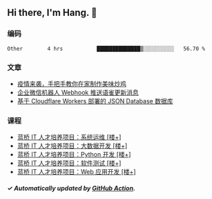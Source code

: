 ## Hi there, I'm Hang. 👋

### 编码

<!--START_SECTION:waka-->

```text
Other        4 hrs           ██████████████▒░░░░░░░░░░   56.70 %
```

<!--END_SECTION:waka-->

### 文章

<!-- BLOG:START -->
- [疫情来袭，手把手教你在家制作美味炒鸡](https://huhuhang.com/post/sspai/72081?from=github)
- [企业微信机器人 Webhook 推送语雀更新消息](https://huhuhang.com/post/coding/yuque-wecom-bot?from=github)
- [基于 Cloudflare Workers 部署的 JSON Database 数据库](https://huhuhang.com/post/coding/cloudflare-workers-jsonbase?from=github)<!-- BLOG:END -->

### 课程

<!-- SYL:START -->
- [蓝桥 IT 人才培养项目：系统运维 [楼+]](https://www.lanqiao.cn/courses/9120/)
- [蓝桥 IT 人才培养项目：大数据开发 [楼+]](https://www.lanqiao.cn/courses/9119/)
- [蓝桥 IT 人才培养项目：Python 开发 [楼+]](https://www.lanqiao.cn/courses/9118/)
- [蓝桥 IT 人才培养项目：软件测试 [楼+]](https://www.lanqiao.cn/courses/9117/)
- [蓝桥 IT 人才培养项目：Web 应用开发 [楼+]](https://www.lanqiao.cn/courses/9116/)
<!-- SYL:END -->

##### ✓ Automatically updated by [GitHub Action](https://github.com/huhuhang/huhuhang/actions).
